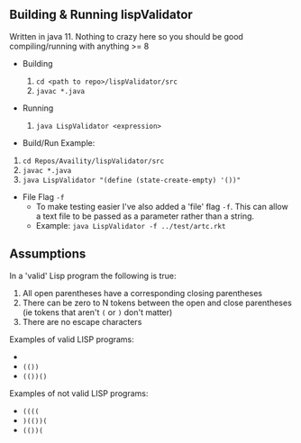 Building & Running lispValidator 
---
Written in java 11. Nothing to crazy here so you should be good compiling/running with anything >= 8

- Building
  1. `cd <path to repo>/lispValidator/src`
  1. `javac *.java`

- Running
  1. `java LispValidator <expression>`

- Build/Run Example:
1. `cd Repos/Availity/lispValidator/src`
1. `javac *.java`
1. `java LispValidator "(define (state-create-empty) '())"`

- File Flag `-f`
    - To make testing easier I've also added a 'file' flag `-f`. This can allow a text file to be passed as a parameter rather than a string.
    - Example: `java LispValidator -f ../test/artc.rkt`

Assumptions
---
In a 'valid' Lisp program the following is true:
1. All open parentheses have a corresponding closing parentheses 
2. There can be zero to N tokens between the open and close parentheses (ie tokens that aren't `(` or `)` don't matter)
3. There are no escape characters

Examples of valid LISP programs:
- ` `
- `(())`
- `(())()`

Examples of not valid LISP programs:
- `((((`
- `)(())(`
- `(())(`
